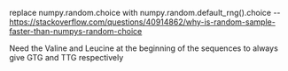 replace numpy.random.choice with numpy.random.default_rng().choice -- https://stackoverflow.com/questions/40914862/why-is-random-sample-faster-than-numpys-random-choice

Need the Valine and Leucine at the beginning of the sequences to always give GTG and TTG respectively